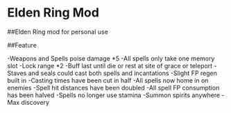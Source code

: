 # Elden Ring Mod

##Elden Ring mod for personal use

##Feature

-Weapons and Spells poise damage *5
-All spells only take one memory slot
-Lock range *2
-Buff last until die or rest at site of grace or teleport
-Staves and seals could cast both spells and incantations
-Slight FP regen built in
-Casting times have been cut in half
-All spells now home in on enemies
-Spell hit distances have been doubled
-All spell FP consumption has been halved
-Spells no longer use stamina
-Summon spirits anywhere
-Max discovery

